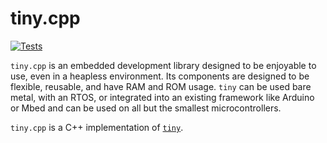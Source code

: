 # tiny.cpp
[![Tests](https://github.com/ryanplusplus/tiny.cpp/actions/workflows/test.yml/badge.svg)](https://github.com/ryanplusplus/tiny.cpp/actions/workflows/test.yml)

`tiny.cpp` is an embedded development library designed to be enjoyable to use, even in a heapless environment. Its components are designed to be flexible, reusable, and have RAM and ROM usage. `tiny` can be used bare metal, with an RTOS, or integrated into an existing framework like Arduino or Mbed and can be used on all but the smallest microcontrollers.

`tiny.cpp` is a C++ implementation of [`tiny`](https://github.com/ryanplusplus/tiny).
